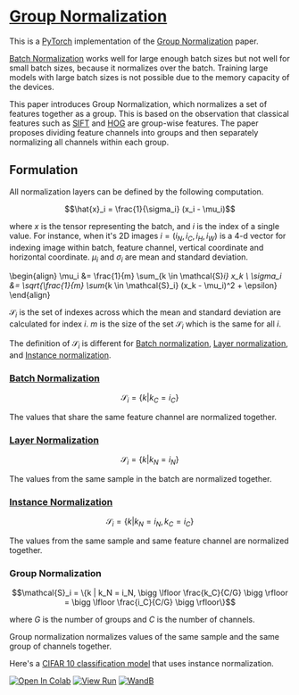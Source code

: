 # [Group Normalization](https://nn.labml.ai/normalization/group_norm/index.html)

This is a [PyTorch](https://pytorch.org) implementation of
the [Group Normalization](https://arxiv.org/abs/1803.08494) paper.

[Batch Normalization](https://nn.labml.ai/normalization/batch_norm/index.html) works well for large enough batch sizes
but not well for small batch sizes, because it normalizes over the batch.
Training large models with large batch sizes is not possible due to the memory capacity of the
devices.

This paper introduces Group Normalization, which normalizes a set of features together as a group.
This is based on the observation that classical features such as
[SIFT](https://en.wikipedia.org/wiki/Scale-invariant_feature_transform) and
[HOG](https://en.wikipedia.org/wiki/Histogram_of_oriented_gradients) are group-wise features.
The paper proposes dividing feature channels into groups and then separately normalizing
all channels within each group.

## Formulation

All normalization layers can be defined by the following computation.

$$\hat{x}_i = \frac{1}{\sigma_i} (x_i - \mu_i)$$

where $x$ is the tensor representing the batch,
and $i$ is the index of a single value.
For instance, when it's 2D images
$i = (i_N, i_C, i_H, i_W)$ is a 4-d vector for indexing
image within batch, feature channel, vertical coordinate and horizontal coordinate.
$\mu_i$ and $\sigma_i$ are mean and standard deviation.

\begin{align}
\mu_i &= \frac{1}{m} \sum_{k \in \mathcal{S}_i} x_k \\
\sigma_i  &= \sqrt{\frac{1}{m} \sum_{k \in \mathcal{S}_i} (x_k - \mu_i)^2 + \epsilon}
\end{align}

$\mathcal{S}_i$ is the set of indexes across which the mean and standard deviation
are calculated for index $i$.
$m$ is the size of the set $\mathcal{S}_i$ which is the same for all $i$.

The definition of $\mathcal{S}_i$ is different for
[Batch normalization](https://nn.labml.ai/normalization/batch_norm/index.html),
[Layer normalization](https://nn.labml.ai/normalization/layer_norm/index.html), and
[Instance normalization](https://nn.labml.ai/normalization/instance_norm/index.html).

### [Batch Normalization](https://nn.labml.ai/normalization/batch_norm/index.html)

$$\mathcal{S}_i = \{k | k_C = i_C\}$$

The values that share the same feature channel are normalized together.

### [Layer Normalization](https://nn.labml.ai/normalization/layer_norm/index.html)

$$\mathcal{S}_i = \{k | k_N = i_N\}$$

The values from the same sample in the batch are normalized together.

### [Instance Normalization](https://nn.labml.ai/normalization/instance_norm/index.html)

$$\mathcal{S}_i = \{k | k_N = i_N, k_C = i_C\}$$

The values from the same sample and same feature channel are normalized together.

### Group Normalization

$$\mathcal{S}_i = \{k | k_N = i_N,
 \bigg \lfloor \frac{k_C}{C/G} \bigg \rfloor = \bigg \lfloor \frac{i_C}{C/G} \bigg \rfloor\}$$

where $G$ is the number of groups and $C$ is the number of channels.

Group normalization normalizes values of the same sample and the same group of channels together.

Here's a [CIFAR 10 classification model](https://nn.labml.ai/normalization/group_norm/experiment.html) that uses instance normalization.

[![Open In Colab](https://colab.research.google.com/assets/colab-badge.svg)](https://colab.research.google.com/github/lab-ml/nn/blob/master/labml_nn/normalization/group_norm/experiment.ipynb)
[![View Run](https://img.shields.io/badge/labml-experiment-brightgreen)](https://app.labml.ai/run/081d950aa4e011eb8f9f0242ac1c0002)
[![WandB](https://img.shields.io/badge/wandb-run-yellow)](https://wandb.ai/vpj/cifar10/runs/310etthp)